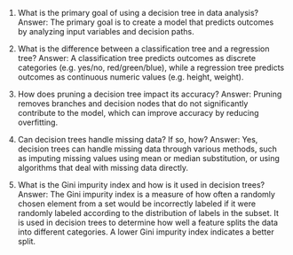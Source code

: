 1) What is the primary goal of using a decision tree in data analysis?
Answer: The primary goal is to create a model that predicts outcomes by analyzing input variables and decision paths.

2) What is the difference between a classification tree and a regression tree?
Answer: A classification tree predicts outcomes as discrete categories (e.g. yes/no, red/green/blue), while a regression tree predicts outcomes as continuous numeric values (e.g. height, weight).

3) How does pruning a decision tree impact its accuracy?
Answer: Pruning removes branches and decision nodes that do not significantly contribute to the model, which can improve accuracy by reducing overfitting.

4) Can decision trees handle missing data? If so, how?
Answer: Yes, decision trees can handle missing data through various methods, such as imputing missing values using mean or median substitution, or using algorithms that deal with missing data directly.

5) What is the Gini impurity index and how is it used in decision trees?
Answer: The Gini impurity index is a measure of how often a randomly chosen element from a set would be incorrectly labeled if it were randomly labeled according to the distribution of labels in the subset. It is used in decision trees to determine how well a feature splits the data into different categories. A lower Gini impurity index indicates a better split.